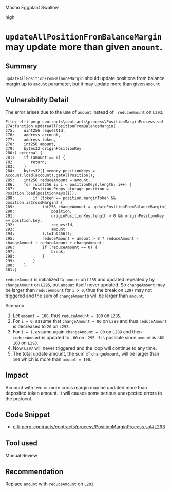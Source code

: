 Macho Eggplant Swallow

high

# `updateAllPositionFromBalanceMargin` may update more than given `amount`.

## Summary
`updateAllPositionFromBalanceMargin` should update positions from balance margin up to `amount` parameter, but it may update more than given `amount`

## Vulnerability Detail
The error arises due to the use of `amount` instead of ` reduceAmount` on `L293`.
```solidity
File: elfi-perp-contracts\contracts\process\PositionMarginProcess.sol
274:function updateAllPositionFromBalanceMargin(
275:    uint256 requestId,
276:    address account,
277:    address token,
278:    int256 amount,
279:    bytes32 originPositionKey
280:) external {
281:    if (amount == 0) {
282        return;
283:    }
284:    bytes32[] memory positionKeys = Account.load(account).getAllPosition();
285:    int256 reduceAmount = amount;
286:    for (uint256 i; i < positionKeys.length; i++) {
287:        Position.Props storage position = Position.load(positionKeys[i]);
288:        if (token == position.marginToken && position.isCrossMargin) {
289:            int256 changeAmount = updatePositionFromBalanceMargin(
290:                position,
291:                originPositionKey.length > 0 && originPositionKey == position.key,
292:                requestId,
293:                amount
294:            ).toInt256();
295:            reduceAmount = amount > 0 ? reduceAmount - changeAmount : reduceAmount + changeAmount;
296:            if (reduceAmount == 0) {
297:                break;
298:            }
299:        }
300:    }
301:}
``` 
`reduceAmount` is initialized to `amount` on `L285` and updated repeatedly by `changeAmount` on `L295`, but `amount` itself never updated.
So `changeAmount` may be larger than `reduceAmount` for `i > 0`, thus the break on `L297` may not triggered and the sum of `changeAmount`s will be larger than `amount`.

Scenario:
1. Let `amount = 100`, thus `reduceAmount = 100` on `L285`.
2. For `i = 0`, assume that `changeAmount = 80` on `L289` and thus `reduceAmount` is decreased to `20` on `L295`.
3. For `i = 1`, assume again `changeAmount = 80` on `L289` and then `reduceAmount` is updated to `-60` on `L295`. It is possible since `amount` is still `100` on `L293`.
4. Now `L297` will never triggered and the loop will continue to any time.
5. The total update amount, the sum of `changeAmount`, will be larger than `160` which is more than `amount = 100`.

## Impact
Account with two or more cross margin may be updated more than deposited token amount.
It will causes some serious unexpected errors to the protocol.

## Code Snippet
- [elfi-perp-contracts/contracts/process/PositionMarginProcess.sol#L293](https://github.com/sherlock-audit/2024-05-elfi-protocol/blob/main/elfi-perp-contracts/contracts/process/PositionMarginProcess.sol#L293)

## Tool used
Manual Review

## Recommendation
Replace `amount` with `reduceAmount` on `L293`.
